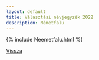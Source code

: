 ```yaml
---
layout: default
title: Választási névjegyzék 2022
description: Németfalu
---
```


{% include Neemetfalu.html %}

[Vissza](./)